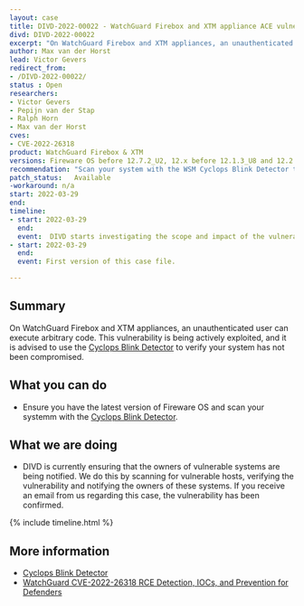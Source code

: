 ```yaml
---
layout: case
title: DIVD-2022-00022 - WatchGuard Firebox and XTM appliance ACE vulnerability
divd: DIVD-2022-00022
excerpt: "On WatchGuard Firebox and XTM appliances, an unauthenticated user can execute arbitrary code. DIVD is actively scanning to notify owners of vulnerable systems."
author: Max van der Horst
lead: Victor Gevers
redirect_from:
- /DIVD-2022-00022/
status : Open
researchers:
- Victor Gevers
- Pepijn van der Stap
- Ralph Horn
- Max van der Horst
cves: 
- CVE-2022-26318
product: WatchGuard Firebox & XTM
versions: Fireware OS before 12.7.2_U2, 12.x before 12.1.3_U8 and 12.2.x through 12.5.x before 12.5.9.U2.
recommendation: "Scan your system with the WSM Cyclops Blink Detector to verify whether or not you have been compromised and patch your system accordingly. "
patch_status:	Available
-workaround: n/a
start: 2022-03-29
end:
timeline:
- start: 2022-03-29
  end:
  event:  DIVD starts investigating the scope and impact of the vulnerability.
- start: 2022-03-29
  end:
  event: First version of this case file.

---
```

## Summary

On WatchGuard Firebox and XTM appliances, an unauthenticated user can execute arbitrary code. This vulnerability is being actively exploited, and it is 
advised to use the [Cyclops Blink Detector](https://www.watchguard.com/help/video-tutorials/Cyclops_Blink_Detection_Tools/index.html) to verify your system 
has not been compromised.

## What you can do

* Ensure you have the latest version of Fireware OS and scan your systemm with the [Cyclops Blink 
Detector](https://www.watchguard.com/help/video-tutorials/Cyclops_Blink_Detection_Tools/index.html).

## What we are doing

* DIVD is currently ensuring that the owners of vulnerable systems are being notified. We do this by scanning for vulnerable hosts, verifying the 
vulnerability and notifying the owners of these systems. If you receive an email from us regarding this case, the vulnerability has been confirmed.

{% include timeline.html %}

## More information
* [Cyclops Blink Detector](https://www.watchguard.com/help/video-tutorials/Cyclops_Blink_Detection_Tools/index.html)
* [WatchGuard CVE-2022-26318 RCE Detection, IOCs, and Prevention for 
Defenders](https://www.greynoise.io/blog/watchguard-cve-2022-26318-rce-detection-iocs-and-prevention-for-defenders)
